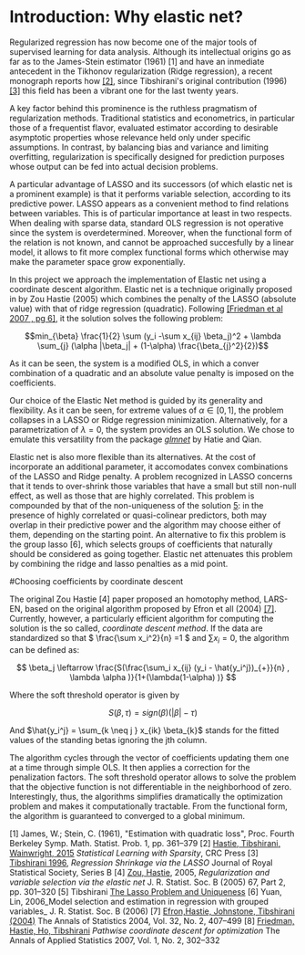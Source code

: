 # Introduction: Why elastic net?

Regularized regression has now become one of the major tools of supervised learning for data analysis. Although its intellectual origins go as far as to the James-Stein estimator (1961) [1] and have an inmediate antecedent in the Tikhonov regularization (Ridge regression), a recent monograph reports how [[2]](http://web.stanford.edu/~hastie/StatLearnSparsity/index.html), since Tibshirani's original contribution (1996) [[3]](http://statweb.stanford.edu/~tibs/lasso/lasso.pdf) this field has been a vibrant one for the last twenty years. 

A key factor behind this prominence is the ruthless pragmatism of regularization methods. Traditional statistics and econometrics, in particular those of a frequentist flavor, evaluated estimator according to desirable asymptotic properties whose relevance held only under specific assumptions. In contrast, by balancing bias and variance and limiting overfitting, regularization is specifically designed for prediction purposes whose output can be fed into actual decision problems.

A particular advantage of LASSO and its successors (of which elastic net is a prominent example) is that it performs variable selection, according to its predictive power. LASSO appears as a convenient method to find relations between variables. This is of particular importance at least in two respects. When dealing with sparse data, standard OLS regression is not operative since the system is overdetermined. Moreover, when the functional form of the relation is not known, and cannot be approached succesfully by a linear model, it allows to fit more complex functional forms which otherwise may make the parameter space grow exponentially.

In this project we approach the implementation of Elastic net using a coordinate descent algorithm. Elastic net is a technique originally proposed in by Zou Hastie (2005) which combines the penalty of the LASSO (absolute value) with that of ridge regression (quadratic). Following [[Friedman et al 2007 , pg 6]](http://arxiv.org/pdf/0708.1485.pdf), it the solution solves the following problem:

$$min_{\beta} \frac{1}{2} \sum (y_i -\sum x_{ij} \beta_j)^2 + \lambda \sum_{j} (\alpha |\beta_j| + (1-\alpha) \frac{\beta_{j}^2}{2})$$

As it can be seen, the system is a modified OLS, in which a conver combination of a quadratic and an absolute value penalty is imposed on the coefficients. 

Our choice of the Elastic Net method is guided by its generality and flexibility. As it can be seen, for extreme values of $\alpha \in [0,1]$, the problem collapses in a LASSO or Ridge regression minimization. Alternatively, for a parametrization of $\lambda = 0$, the system provides an OLS solution. We chose to emulate this versatility from the package _[glmnet](https://web.stanford.edu/~hastie/glmnet/glmnet_alpha.html)_ by Hatie and Qian. 

Elastic net is also more flexible than its alternatives. At the cost of incorporate an additional parameter, it accomodates convex combinations of the LASSO and Ridge penalty.  A problem recognized in LASSO concerns that it tends to over-shrink those variables that have a small but still non-null effect, as well as those that are highly correlated.  This problem is compounded by that of the non-uniqueness of the solution [5](http://arxiv.org/abs/1206.0313): in the presence of highly correlated or quasi-colinear predictors, both may overlap in their predictive power and the algorithm may choose either of them, depending on the starting point. An alternative to fix this problem is the group lasso [6], which selects groups of coefficients that naturally should be considered as going together. Elastic net attenuates this problem by combining the ridge and lasso penalties as a mid point.

#Choosing coefficients by coordinate descent

The original Zou Hastie [4] paper proposed an homotophy method, LARS-EN, based on the original algorithm proposed by Efron et all (2004) [[7]](http://statweb.stanford.edu/~tibs/ftp/lars.pdf). Currently, however, a particularly efficient algorithm for computing the solution is the so called, _coordinate descent method_. If the data are standardized so that $ \frac{\sum x_i^2}{n} =1 $ and $\sum x_i=0$, the algorithm can be defined as:

$$ \beta_j \leftarrow \frac{S(\frac{\sum_i x_{ij} (y_i - \hat{y_i^j})_{+}}{n} , \lambda \alpha )}{1+(\lambda(1-\alpha) )} $$

Where the soft threshold operator is given by

$$S(\beta, \tau) = sign(\beta) (|\beta|-\tau)$$

And $\hat{y_i^j} = \sum_{k \neq j } x_{ik} \beta_{k}$ stands for the fitted values of the standing betas ignoring the jth column.

The algorithm cycles through the vector of coefficients updating them one at a time through simple OLS. It then applies a correction for the penalization factors. The soft threshold operator allows to solve the problem that the objective function is not differentiable in the neighborhood of zero. Interestingly, thus, the algorithms simplifies dramatically the optimization problem and makes it computationally tractable. From the functional form, the algorithm is guaranteed to converged to a global minimum. 



[1] James, W.; Stein, C. (1961), "Estimation with quadratic loss", Proc. Fourth Berkeley Symp. Math. Statist. Prob. 1, pp. 361–379
[2] [Hastie, Tibshirani, Wainwright, 2015](http://web.stanford.edu/~hastie/StatLearnSparsity/index.html) _Statistical Learning with Sparsity_, CRC Press
[3] [Tibshirani 1996](http://statweb.stanford.edu/~tibs/lasso/lasso.pdf), _Regression Shrinkage via the LASSO_ Journal of Royal Statistical Society, Series B
[4] [Zou, Hastie](https://web.stanford.edu/~hastie/Papers/B67.2%20(2005)%20301-320%20Zou%20&%20Hastie.pdf), 2005,  _Regularization and variable selection via the elastic net_ J. R. Statist. Soc. B (2005) 67, Part 2, pp. 301–320
[5] Tibshirani [The Lasso Problem and Uniqueness](http://arxiv.org/abs/1206.0313) 
[6] Yuan, Lin, 2006_Model selection and estimation in regression with grouped variables_ J. R. Statist. Soc. B (2006)
[7] [Efron,Hastie, Johnstone, Tibshirani (2004)](http://statweb.stanford.edu/~tibs/ftp/lars.pdf) The Annals of Statistics 2004, Vol. 32, No. 2, 407–499 
[8] [Friedman, Hastie, Ho, Tibshirani](http://arxiv.org/pdf/0708.1485.pdf) _Pathwise coordinate descent for optimization_ The Annals of Applied Statistics
2007, Vol. 1, No. 2, 302–332 
